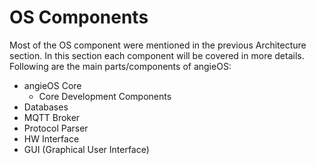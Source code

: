 # OS Components

Most of the OS component were mentioned in the previous Architecture section. In this section each component will be covered in more details. Following are the main parts/components of angieOS:

* angieOS Core
  * Core Development Components
* Databases
* MQTT Broker
* Protocol Parser
* HW Interface
* GUI \(Graphical User Interface\)

